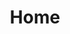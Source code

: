 ---
layout: 'layouts/article.html'
title: 'Home'
meta:
  desc:
    'Moxvallix is an internet person making cool things.'
intro:
  title: 'About me coming soon!'
---